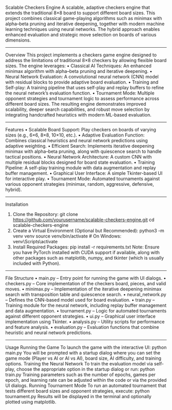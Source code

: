 Scalable Checkers Engine
A scalable, adaptive checkers engine that extends the traditional 8×8 board to support different board sizes. This project combines classical game-playing algorithms such as minimax with alpha–beta pruning and iterative deepening, together with modern machine learning techniques using neural networks. The hybrid approach enables enhanced evaluation and strategic move selection on boards of various dimensions.
________________________________________
Overview
This project implements a checkers game engine designed to address the limitations of traditional 8×8 checkers by allowing flexible board sizes. The engine leverages:
•	Classical AI Techniques: An enhanced minimax algorithm with alpha–beta pruning and iterative deepening.
•	Neural Network Evaluation: A convolutional neural network (CNN) model with residual blocks to provide adaptive board evaluation.
•	Training and Self-play: A training pipeline that uses self-play and replay buffers to refine the neural network’s evaluation function.
•	Tournament Mode: Multiple opponent strategies and tournament logic to assess performance across different board sizes.
The resulting engine demonstrates improved scalability, deeper search capabilities, and robust move selection by integrating handcrafted heuristics with modern ML-based evaluation.
________________________________________
Features
•	Scalable Board Support: Play checkers on boards of varying sizes (e.g., 6×6, 8×8, 10×10, etc.).
•	Adaptive Evaluation Function: Combines classical heuristics and neural network predictions using adaptive weighting.
•	Efficient Search: Implements iterative deepening minimax with alpha–beta pruning, along with quiescence search to handle tactical positions.
•	Neural Network Architecture: A custom CNN with multiple residual blocks designed for board state evaluation.
•	Training Pipeline: A self-play training module with data augmentation and replay buffer management.
•	Graphical User Interface: A simple Tkinter-based UI for interactive play.
•	Tournament Mode: Automated tournaments against various opponent strategies (minimax, random, aggressive, defensive, hybrid).
________________________________________
Installation
1.	Clone the Repository:
git clone https://github.com/yourusername/scalable-checkers-engine.git
cd scalable-checkers-engine
2.	Create a Virtual Environment (Optional but Recommended):
python3 -m venv venv
source venv/bin/activate   # On Windows: venv\Scripts\activate
3.	Install Required Packages:
pip install -r requirements.txt
Note: Ensure you have PyTorch installed with CUDA support if available, along with other packages such as matplotlib, numpy, and tkinter (which is usually included with Python).
________________________________________
File Structure
•	main.py – Entry point for running the game with UI dialogs.
•	checkers.py – Core implementation of the checkers board, pieces, and valid moves.
•	minimax.py – Implementation of the iterative deepening minimax search with transposition table and quiescence search.
•	neural_network.py – Defines the CNN-based model used for board evaluation.
•	train.py – Training module for the neural network, including replay buffer management and data augmentation.
•	tournament.py – Logic for automated tournaments against different opponent strategies.
•	ui.py – Graphical user interface implementation using Tkinter.
•	analysis.py – Utility scripts for performance and feature analysis.
•	evaluation.py – Evaluation functions that combine heuristic and neural network predictions.
________________________________________
Usage
Running the Game
To launch the game with the interactive UI:
python main.py
You will be prompted with a startup dialog where you can set the game mode (Player vs AI or AI vs AI), board size, AI difficulty, and training options.
Training the Neural Network
To train the evaluation model via self-play, choose the appropriate option in the startup dialog or run:
python train.py
Training parameters such as the number of epochs, games per epoch, and learning rate can be adjusted within the code or via the provided UI dialogs.
Running Tournament Mode
To run an automated tournament that tests different board sizes and opponent strategies, execute:
python tournament.py
Results will be displayed in the terminal and optionally plotted using matplotlib.

